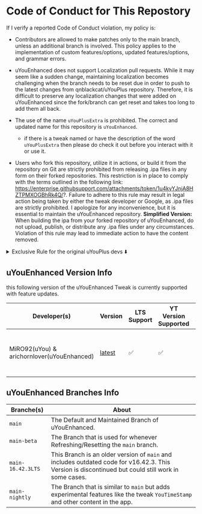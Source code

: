 # Code of Conduct for This Repostory
If I verify a reported Code of Conduct violation, my policy is:

- Contributors are allowed to make patches only to the main branch, unless an additional branch is involved. This policy applies to the implementation of custom features/options, updated features/options, and grammar errors.

- uYouEnhanced does not support Localization pull requests. While it may seem like a sudden change, maintaining localization becomes challenging when the branch needs to be reset due in order to push to the latest changes from qnblackcat/uYouPlus repository. Therefore, it is difficult to preserve any localization changes that were added on uYouEnhanced since the fork/branch can get reset and takes too long to add them all back.

- The use of the name `uYouPlusExtra` is prohibited. The correct and updated name for this repository is `uYouEnhanced`.
  - if there is a tweak named or have the description of the word `uYouPlusExtra` then please do check it out before you interact with it or use it.

- Users who fork this repository, utilize it in actions, or build it from the repository on Git are strictly prohibited from releasing .ipa files in any form on their forked repositories. This restriction is in place to comply with the terms outlined in the following link: https://enterprise.githubsupport.com/attachments/token/1u4kyYJnjA8HZTPMXOGBhRk4Q/?. Failure to adhere to this rule may result in legal action being taken by either the tweak developer or Google, as .ipa files are strictly prohibited. I apologize for any inconvenience, but it is essential to maintain the uYouEnhanced repository.
**Simplified Version:** When building the ipa from your forked repository of uYouEnhanced, do not upload, publish, or distribute any .ipa files under any circumstances. Violation of this rule may lead to immediate action to have the content removed.

<details>
  <summary>Exclusive Rule for the original uYouPlus devs ⬇️</summary>
- Devs **qnblackcat** and **PoomSmart** are not allowed to use any new or changed code from the uYouEnhanced fork (excludes **AppIconOptionsController.m** & **AppIconOptionsController.h**) unless it is absolutely necessary. Breaking this rule may result in consequences like access revocation. it is strictly forbidden to publicly share or showcase the content of this policy on any social media platforms. This rule is in place to protect any of the rejected features in uYouEnhanced, refering to (LowContrastMode, Hide Shadow Overlay Button, YTHoldForSpeed & etc.)
To prevent conflicts and misunderstandings related to donations, all users should use code from the uYouEnhanced fork responsibly and honor the permissions and restrictions provided by the project administrators and tweak developers. Failure to do so may result in access revocation.
</details>

## uYouEnhanced Version Info

this following version of the uYouEnhanced Tweak is currently supported with feature updates.

| Developer(s) | Version | LTS Support | YT Version Supported | App Stability | uYou Functionality | uYouEnhanced Functionality |
|  - | - | - | - | - | - | - |
| MiRO92(uYou) & arichornlover(uYouEnhanced) | [latest](https://github.com/arichornlover/uYouEnhanced/releases/latest) | ✅ | ✅ | Stable | Fully functional | Change App Icon isn't functional, Timestamping url isn't functional |


## uYouEnhanced Branches Info
| Branche(s) | About |
|  - | - |
| `main` | The Default and Maintained Branch of uYouEnhanced. |
| `main-beta` | The Branch that is used for whenever Refreshing/Resetting the `main` branch. |
| `main-16.42.3LTS` | This Branch is an older version of `main` and includes outdated code for v16.42.3. This Version is discontinued but could still work in some cases. |
| `main-nightly` | The Branch that is similar to `main` but adds experimental features like the tweak `YouTimeStamp` and other content in the app. |
